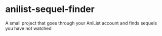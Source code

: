 # anilist-sequel-finder
A small project that goes through your AniList account and finds sequels you have not watched
